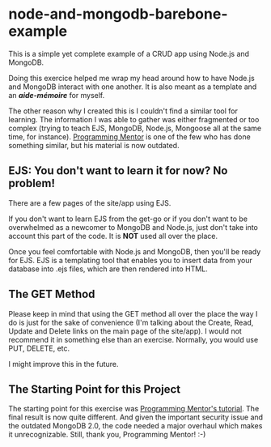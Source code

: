 # node-and-mongodb-barebone-example

This is a simple yet complete example of a CRUD app using Node.js and MongoDB.

Doing this exercice helped me wrap my head around how to have Node.js and MongoDB interact with one another. It is also meant as a template and an ***aide-mémoire*** for myself.

The other reason why I created this is I couldn't find a similar tool for learning. The information I was able to gather was either fragmented or too complex (trying to teach EJS, MongoDB, Node.js, Mongoose all at the same time, for instance). [Programming Mentor](http://programmingmentor.com/post/save-form-nodejs-mongodb/) is one of the few who has done something similar, but his material is now outdated.

## EJS: You don't want to learn it for now? No problem!

There are a few pages of the site/app using EJS.

If you don't want to learn EJS from the get-go or if you don't want to be overwhelmed as a newcomer to MongoDB and Node.js, just don't take into account this part of the code. It is **NOT** used all over the place.

Once you feel comfortable with Node.js and MongoDB, then you'll be ready for EJS. EJS is a templating tool that enables you to insert data from your database into .ejs files, which are then rendered into HTML.

## The GET Method

Please keep in mind that using the GET method all over the place the way I do is just for the sake of convenience (I'm talking about the Create, Read, Update and Delete links on the main page of the site/app). I would not recommend it in something else than an exercise. Normally, you would use PUT, DELETE, etc.

I might improve this in the future.

## The Starting Point for this Project

The starting point for this exercise was [Programming Mentor's tutorial](http://programmingmentor.com/post/save-form-nodejs-mongodb/). The final result is now quite different. And given the important security issue and the outdated MongoDB 2.0, the code needed a major overhaul which makes it unrecognizable. Still, thank you, Programming Mentor! :-)
